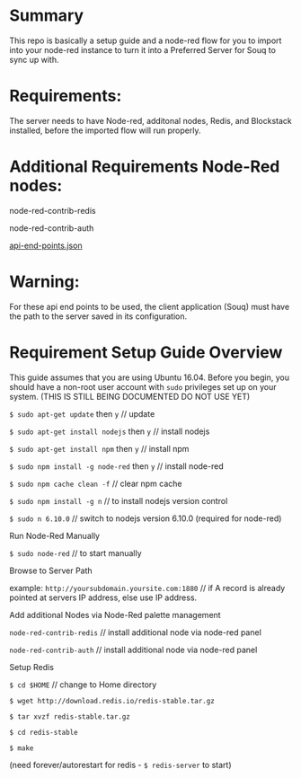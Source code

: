 # Summary
This repo is basically a setup guide and a node-red flow for you to import into your node-red instance to turn it into a Preferred Server for Souq to sync up with.

# Requirements:

The server needs to have Node-red, additonal nodes, Redis, and Blockstack installed, before the imported flow will run properly.

# Additional Requirements Node-Red nodes:

node-red-contrib-redis

node-red-contrib-auth

[api-end-points.json](https://github.com/cryptocracy/flows/blob/master/api-end-points.json)

# Warning:

For these api end points to be used, the client application (Souq) must have the path to the server saved in its configuration.

# Requirement Setup Guide Overview

This guide assumes that you are using Ubuntu 16.04. Before you begin, you should have a non-root user account with `sudo` privileges set up on your system. (THIS IS STILL BEING DOCUMENTED DO NOT USE YET)

`$ sudo apt-get update` then `y`  // update 

`$ sudo apt-get install nodejs` then `y`  // install nodejs

`$ sudo apt-get install npm` then `y`  // install npm

`$ sudo npm install -g node-red` then `y`  // install node-red

`$ sudo npm cache clean -f` // clear npm cache

`$ sudo npm install -g n` // to install nodejs version control

`$ sudo n 6.10.0` // switch to nodejs version 6.10.0 (required for node-red)

Run Node-Red Manually

`$ sudo node-red`  // to start manually  

Browse to Server Path

example: `http://yoursubdomain.yoursite.com:1880` // if A record is already pointed at servers IP address, else use IP address.

Add additional Nodes via Node-Red palette management

`node-red-contrib-redis`  // install additional node via node-red panel

`node-red-contrib-auth`   // install additional node via node-red panel

Setup Redis

`$ cd $HOME` // change to Home directory

`$ wget http://download.redis.io/redis-stable.tar.gz`

`$ tar xvzf redis-stable.tar.gz`

`$ cd redis-stable`

`$ make`

(need forever/autorestart for redis - `$ redis-server` to start)
